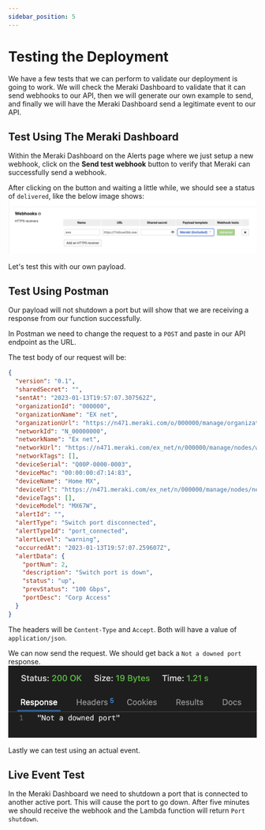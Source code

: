 ```yaml
---
sidebar_position: 5
---
```


# Testing the Deployment

We have a few tests that we can perform to validate our deployment is going to work. We will check the Meraki Dashboard to validate that it can send webhooks to our API, then we will generate our own example to send, and finally we will have the Meraki Dashboard send a legitimate event to our API.

## Test Using The Meraki Dashboard

Within the Meraki Dashboard on the Alerts page where we just setup a new webhook, click on the **Send test webhook** button to verify that Meraki can successfully send a webhook.

After clicking on the button and waiting a little while, we should see a status of `delivered`, like the below image shows:
![delivered webhook](../static/img/delivered-webhook.png)

Let's test this with our own payload.

## Test Using Postman

Our payload will not shutdown a port but will show that we are receiving a response from our function successfully.

In Postman we need to change the request to a `POST` and paste in our API endpoint as the URL.

The test body of our request will be:

```json
{
  "version": "0.1",
  "sharedSecret": "",
  "sentAt": "2023-01-13T19:57:07.307562Z",
  "organizationId": "000000",
  "organizationName": "EX net",
  "organizationUrl": "https://n471.meraki.com/o/000000/manage/organization/overview",
  "networkId": "N_00000000",
  "networkName": "Ex net",
  "networkUrl": "https://n471.meraki.com/ex_net/n/000000/manage/nodes/wired_status",
  "networkTags": [],
  "deviceSerial": "Q00P-0000-0003",
  "deviceMac": "00:00:00:d7:14:83",
  "deviceName": "Home MX",
  "deviceUrl": "https://n471.meraki.com/ex_net/n/000000/manage/nodes/new_wired_status",
  "deviceTags": [],
  "deviceModel": "MX67W",
  "alertId": "",
  "alertType": "Switch port disconnected",
  "alertTypeId": "port_connected",
  "alertLevel": "warning",
  "occurredAt": "2023-01-13T19:57:07.259607Z",
  "alertData": {
    "portNum": 2,
    "description": "Switch port is down",
    "status": "up",
    "prevStatus": "100 Gbps",
    "portDesc": "Corp Access"
  }
}
```

The headers will be `Content-Type` and `Accept`. Both will have a value of `application/json`.

We can now send the request. We should get back a `Not a downed port` response.
![not down port](../static/img/response.png)

Lastly we can test using an actual event.

## Live Event Test

In the Meraki Dashboard we need to shutdown a port that is connected to another active port. This will cause the port to go down. After five minutes we should receive the webhook and the Lambda function will return `Port shutdown`.
